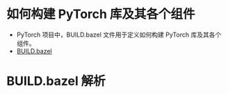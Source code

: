 # 如何构建 PyTorch 库及其各个组件
- PyTorch 项目中，BUILD.bazel 文件用于定义如何构建 PyTorch 库及其各个组件。
- [BUILD.bazel](https://github.com/pytorch/pytorch/blob/main/BUILD.bazel)

# BUILD.bazel 解析
```python

```

